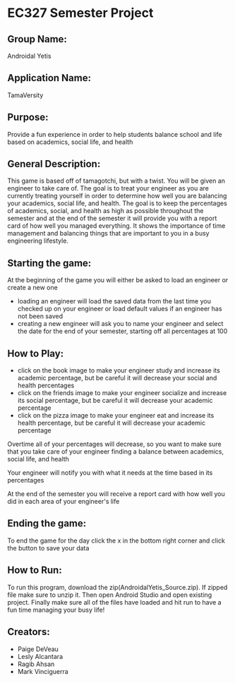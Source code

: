 # EC327 Semester Project

## Group Name: 
Androidal Yetis

## Application Name: 
TamaVersity

## Purpose:
Provide a fun experience in order to help students balance school and life based on academics, social life, and health

## General Description:
This game is based off of tamagotchi, but with a twist. You will be given an engineer to take care of. The goal is to treat your engineer as you are currently treating yourself in order to determine how well you are balancing your academics, social life, and health. The goal is to keep the percentages of academics, social, and health as high as possible throughout the semester and at the end of the semester it will provide you with a report card of how well you managed everything. It shows the importance of time management and balancing things that are important to you in a busy engineering lifestyle.

## Starting the game:
At the beginning of the game you will either be asked to load an engineer or create a new one
- loading an engineer will load the saved data from the last time you checked up on your engineer or load default values if an engineer has not been saved
- creating a new engineer will ask you to name your engineer and select the date for the end of your semester, starting off all percentages at 100

## How to Play:
- click on the book image to make your engineer study and increase its academic percentage, but be careful it will decrease your social and health percentages
- click on the friends image to make your engineer socialize and increase its social percentage, but be careful it will decrease your academic percentage
- click on the pizza image to make your engineer eat and increase its health percentage, but be careful it will decrease your academic percentage

Overtime all of your percentages will decrease, so you want to make sure that you take care of your engineer finding a balance between academics, social life, and health

Your engineer will notify you with what it needs at the time based in its percentages

At the end of the semester you will receive a report card with how well you did in each area of your engineer's life

## Ending the game:
To end the game for the day click the x in the bottom right corner and click the button to save your data

## How to Run:
To run this program, download the zip(AndroidalYetis_Source.zip). If zipped file make sure to unzip it. Then open Android Studio and open existing project. Finally make sure all of the files have loaded and hit run to have a fun time managing your busy life!

## Creators:
- Paige DeVeau
- Lesly Alcantara
- Ragib Ahsan
- Mark Vinciguerra

